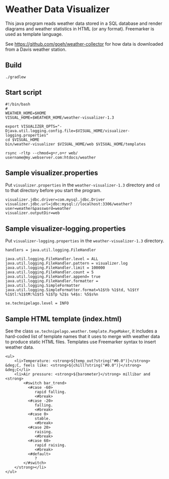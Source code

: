 # Weather Data Visualizer

This java program reads weather data stored in a SQL database and render
diagrams and weather statistics in HTML (or any format).
Freemarker is used as template language.

See https://github.com/goeh/weather-collector for how data is downloaded from a Davis weather station.

## Build

    ./gradlew
     
## Start script

    #!/bin/bash
    #
    WEATHER_HOME=$HOME
    VISUAL_HOME=$WEATHER_HOME/weather-visualizer-1.3
    
    export VISUALIZER_OPTS="-Djava.util.logging.config.file=$VISUAL_HOME/visualizer-logging.properties"
    cd $VISUAL_HOME
    bin/weather-visualizer $VISUAL_HOME/web $VISUAL_HOME/templates
    
    rsync -rltp --chmod=g+r,o+r web/ username@my.webserver.com:htdocs/weather

## Sample visualizer.properties

Put `visualizer.properties` in the `weather-visualizer-1.3` directory and `cd` to that directory before you start the program.

    visualizer.jdbc.driver=com.mysql.jdbc.Driver
    visualizer.jdbc.url=jdbc:mysql://localhost:3306/weather?user=weather&password=weather
    visualizer.outputDir=web

## Sample visualizer-logging.properties

Put `visualizer-logging.properties` in the `weather-visualizer-1.3` directory.

    handlers = java.util.logging.FileHandler
    
    java.util.logging.FileHandler.level = ALL
    java.util.logging.FileHandler.pattern = visualizer.log
    java.util.logging.FileHandler.limit = 100000
    java.util.logging.FileHandler.count = 5
    java.util.logging.FileHandler.append= true
    java.util.logging.FileHandler.formatter = java.util.logging.SimpleFormatter
    java.util.logging.SimpleFormatter.format=%1$tb %1$td, %1$tY %1$tl:%1$tM:%1$tS %1$Tp %2$s %4$s: %5$s%n
    
    se.technipelago.level = INFO

## Sample HTML template (index.html)

See the class `se.technipelago.weather.template.PageMaker`, it includes a hard-coded list of template names
that it uses to merge with weather data to produce static HTML files. Templates use Freemarker syntax
to insert weather data.

    <ul>
        <li>Temperature: <strong>${temp_out?string("#0.0")}</strong> &deg;C, feels like: <strong>${chill?string("#0.0")}</strong> &deg;C</li>
        <li>Air pressure: <strong>${barometer}</strong> millibar and <strong>
            <#switch bar_trend>
              <#case -60>
                 rapid falling.
                 <#break>
              <#case -20>
                 falling.
                 <#break>
              <#case 0>
                 stable.
                 <#break>
              <#case 20>
                 raising.
                 <#break>
              <#case 60>
                 rapid raising.
                 <#break>
              <#default>
                 ?
            </#switch>
        </strong></li>
    </ul>
